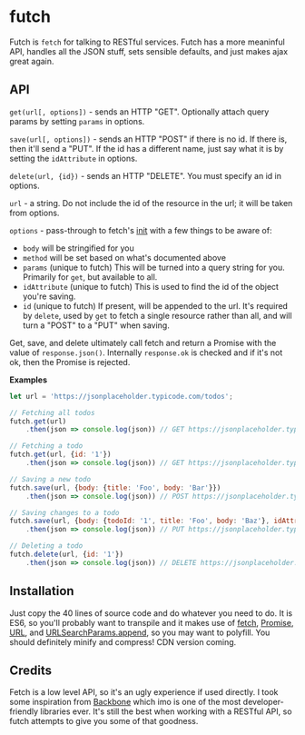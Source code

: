 # futch
Futch is `fetch` for talking to RESTful services. Futch has a more meaninful API, handles all the JSON stuff, sets sensible defaults, and just makes ajax great again. 

## API

`get(url[, options])` - sends an HTTP "GET". Optionally attach query params by setting `params` in options.

`save(url[, options])` - sends an HTTP "POST" if there is no id. If there is, then it'll send a "PUT". If the id has a different name, just say what it is by setting the `idAttribute` in options.

`delete(url, {id})` - sends an HTTP "DELETE". You must specify an id in options.

`url` - a string. Do not include the id of the resource in the url; it will be taken from options.

`options` - pass-through to fetch's [init](https://developer.mozilla.org/en-US/docs/Web/API/WindowOrWorkerGlobalScope/fetch#Parameters) with a few things to be aware of: 

- `body` will be stringified for you
- `method` will be set based on what's documented above
- `params` (unique to futch) This will be turned into a query string for you. Primarily for `get`, but available to all.
- `idAttribute` (unique to futch) This is used to find the id of the object you're saving.
- `id` (unique to futch) If present, will be appended to the url. It's required by `delete`, used by `get` to fetch a single resource rather than all, and will turn a "POST" to a "PUT" when saving. 

Get, save, and delete ultimately call fetch and return a Promise with the value of `response.json()`. Internally `response.ok` is checked and if it's not ok, then the Promise is rejected. 


**Examples**
```javascript
let url = 'https://jsonplaceholder.typicode.com/todos';

// Fetching all todos
futch.get(url)
    .then(json => console.log(json)) // GET https://jsonplaceholder.typicode.com/todos

// Fetching a todo
futch.get(url, {id: '1'})
    .then(json => console.log(json)) // GET https://jsonplaceholder.typicode.com/todos/1

// Saving a new todo
futch.save(url, {body: {title: 'Foo', body: 'Bar'}})
    .then(json => console.log(json)) // POST https://jsonplaceholder.typicode.com/todos

// Saving changes to a todo
futch.save(url, {body: {todoId: '1', title: 'Foo', body: 'Baz'}, idAttribute: 'todoId'})
    .then(json => console.log(json)) // PUT https://jsonplaceholder.typicode.com/todos/1

// Deleting a todo
futch.delete(url, {id: '1'})
    .then(json => console.log(json)) // DELETE https://jsonplaceholder.typicode.com/todos/1

```

## Installation
Just copy the 40 lines of source code and do whatever you need to do. It is ES6, so you'll probably want to transpile and it makes use of [fetch](https://developer.mozilla.org/en-US/docs/Web/API/Fetch_API), [Promise](https://developer.mozilla.org/en-US/docs/Web/JavaScript/Reference/Global_Objects/Promise), [URL](https://developer.mozilla.org/en-US/docs/Web/API/URL/URL), and [URLSearchParams.append](https://developer.mozilla.org/en-US/docs/Web/API/URLSearchParams/append), so you may want to polyfill. You should definitely minify and compress! CDN version coming.

## Credits
Fetch is a low level API, so it's an ugly experience if used directly. I took some inspiration from [Backbone](http://backbonejs.org) which imo is one of the most developer-friendly libraries ever. It's still the best when working with a RESTful API, so futch attempts to give you some of that goodness. 
